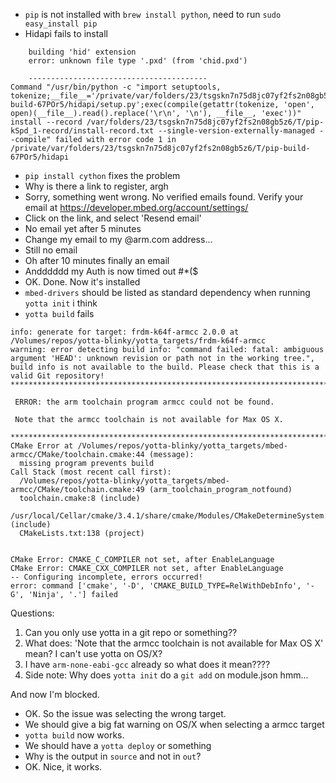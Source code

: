* `pip` is not installed with `brew install python`, need to run `sudo easy_install pip`
* Hidapi fails to install

```
    building 'hid' extension
    error: unknown file type '.pxd' (from 'chid.pxd')
    
    ----------------------------------------
Command "/usr/bin/python -c "import setuptools, tokenize;__file__='/private/var/folders/23/tsgskn7n75d8jc07yf2fs2n08gb5z6/T/pip-build-67POr5/hidapi/setup.py';exec(compile(getattr(tokenize, 'open', open)(__file__).read().replace('\r\n', '\n'), __file__, 'exec'))" install --record /var/folders/23/tsgskn7n75d8jc07yf2fs2n08gb5z6/T/pip-kSpd_1-record/install-record.txt --single-version-externally-managed --compile" failed with error code 1 in /private/var/folders/23/tsgskn7n75d8jc07yf2fs2n08gb5z6/T/pip-build-67POr5/hidapi
```

* `pip install cython` fixes the problem
* Why is there a link to register, argh
* Sorry, something went wrong. No verified emails found. Verify your email at https://developer.mbed.org/account/settings/
* Click on the link, and select 'Resend email'
* No email yet after 5 minutes
* Change my email to my @arm.com address...
* Still no email
* Oh after 10 minutes finally an email
* Andddddd my Auth is now timed out #*($
* OK. Done. Now it's installed
* `mbed-drivers` should be listed as standard dependency when running `yotta init` i think
* `yotta build` fails

```
info: generate for target: frdm-k64f-armcc 2.0.0 at /Volumes/repos/yotta-blinky/yotta_targets/frdm-k64f-armcc
warning: error detecting build info: "command failed: fatal: ambiguous argument 'HEAD': unknown revision or path not in the working tree.", build info is not available to the build. Please check that this is a valid Git repository!
**************************************************************************

 ERROR: the arm toolchain program armcc could not be found.

 Note that the armcc toolchain is not available for Max OS X.

**************************************************************************
CMake Error at /Volumes/repos/yotta-blinky/yotta_targets/mbed-armcc/CMake/toolchain.cmake:44 (message):
  missing program prevents build
Call Stack (most recent call first):
  /Volumes/repos/yotta-blinky/yotta_targets/mbed-armcc/CMake/toolchain.cmake:49 (arm_toolchain_program_notfound)
  toolchain.cmake:8 (include)
  /usr/local/Cellar/cmake/3.4.1/share/cmake/Modules/CMakeDetermineSystem.cmake:98 (include)
  CMakeLists.txt:138 (project)


CMake Error: CMAKE_C_COMPILER not set, after EnableLanguage
CMake Error: CMAKE_CXX_COMPILER not set, after EnableLanguage
-- Configuring incomplete, errors occurred!
error: command ['cmake', '-D', 'CMAKE_BUILD_TYPE=RelWithDebInfo', '-G', 'Ninja', '.'] failed
```

Questions:

1. Can you only use yotta in a git repo or something??
2. What does: 'Note that the armcc toolchain is not available for Max OS X' mean? I can't use yotta on OS/X?
3. I have `arm-none-eabi-gcc` already so what does it mean????
4. Side note: Why does `yotta init` do a `git add` on module.json hmm...

And now I'm blocked.

* OK. So the issue was selecting the wrong target. 
* We should give a big fat warning on OS/X when selecting a armcc target
* `yotta build` now works.
* We should have a `yotta deploy` or something
* Why is the output in `source` and not in `out`?
* OK. Nice, it works.
